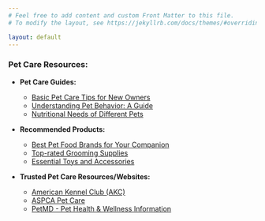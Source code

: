 ```yaml
---
# Feel free to add content and custom Front Matter to this file.
# To modify the layout, see https://jekyllrb.com/docs/themes/#overriding-theme-defaults

layout: default
---
```


### Pet Care Resources:

- **Pet Care Guides:**
  - [Basic Pet Care Tips for New Owners](#)
  - [Understanding Pet Behavior: A Guide](#)
  - [Nutritional Needs of Different Pets](#)
  
- **Recommended Products:**
  - [Best Pet Food Brands for Your Companion](#)
  - [Top-rated Grooming Supplies](#)
  - [Essential Toys and Accessories](#)
  
- **Trusted Pet Care Resources/Websites:**
  - [American Kennel Club (AKC)](https://www.akc.org/)
  - [ASPCA Pet Care](https://www.aspca.org/pet-care)
  - [PetMD - Pet Health & Wellness Information](https://www.petmd.com/)
